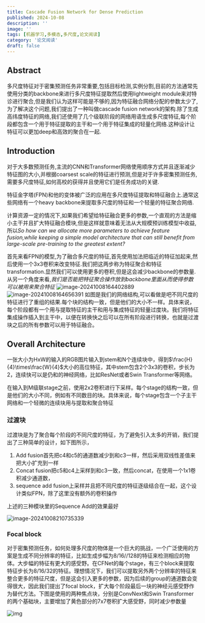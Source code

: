 ```yaml
---
title: Cascade Fusion Network for Dense Prediction
published: 2024-10-08
description: ''
image: ''
tags: [机器学习,多模态,多尺度,论文阅读]
category: '论文阅读'
draft: false
---
```

## Abstract
多尺度特征对于密集预测任务非常重要,包括目标检测,实例分割,目前的方法通常先使用分类的backbone来进行多尺度特征提取然后使用lightweight module来对特诊进行聚合,但是我们认为这样可能是不够的,因为特征融合网络分配的参数太少了,为了解决这个问题,我们提出了一种叫做cascade fusion network的架构.除了生成高纬度特征的网络,我们还使用了几个级联阶段的网络用语生成多尺度特征,每个阶段都包含一个用于特征提取的主干和一个用于特征集成的轻量化网络.这种设计让特征可以更加deep和高效的聚合在一起.

## Introduction
对于大多数预测任务,主流的CNN和Transformer网络使用顺序方式并且逐渐减少特征图的大小,并根据coarsest scale的特征进行预测,但是对于许多密集预测任务,需要多尺度特征,如何高校的获得并且使用它们是任务成功的关键.

特征金字塔(FPN)和他的变体被广泛的应用在多尺度特征提取和特征融合上.通常这些网络有一个heavy backbone来提取多尺度的特征和一个轻量的特征聚合网络.

计算资源一定的情况下,如果我们希望给特征融合更多的参数,一个直观的方法是缩小主干并且扩大特征融合模块,但是这样就意味着无法从大规模预训练模型中收益,所以*So how can we allocate more parameters to achieve feature fusion,while keeping a simple model architecture that can still benefit from large-scale pre-training to the greatest extent?*

首先来看FPN的模型,为了融合多尺度的特征,首先使用加法把临近的特征加起来,然后使用一个3x3卷积来改变特征.我们把这两步称为特征聚合和特征transformation.显然我们可以使用更多的卷积,但是这会减少backbone的参数量.从另一个角度来看,*我们是否能把特征聚合操作放到backbone里面从而使得参数可以被用来聚合特征*
![image-20241008164402889](https://picture-bed-1325530970.cos.ap-nanjing.myqcloud.com/image-20241008164402889.png)![image-20241008164656391](https://picture-bed-1325530970.cos.ap-nanjing.myqcloud.com/image-20241008164656391.png)
如图是我们的网络结构,可以看做是吧不同尺度的特征进行了重组的结果.每个块的结构一致，但是他们的大小不一样。具体来说，每个阶段都有一个用与提取特征的主干和用与集成特征的轻量过度块。我们将特征集成操作插入到主干中，以便在转换快之后可以在所有阶段进行转换，也就是过渡块之后的所有参数可以用于特征融合。

## Overall Architecture
一张大小为HxW的输入的RGB图片输入到stem和N个连续块中，得到$\frac{H}{4}\times\frac{W}{4}$大小的高位特征，其中stem包含2个3x3的卷积，步长为2，连续快可以是仍和的神经网络，比如ResNet或者Swin Transformer等网络。

在输入到M级联stage之前，使用2x2卷积进行下采样。每个stage的结构一致，但是他们的大小不同，例如有不同数目的块。具体来说，每个stage包含一个子主干网络和一个轻微的连续块用与提取和聚合特征

### 过渡块

过渡块是为了聚合每个阶段的不同尺度的特征，为了避免引入太多的开销，我们提出了三种简单的设计，如下图所示，

1. Add fusion首先把c4和c5的通道数减少到和c3一样，然后采用双线性差值来把大小扩充到一样
2. Concat fusion把c5和c4上采样到和c3一致，然后concat，在使用一个1x1卷积减少通道数，
3. sequence add fusion上采样并且把不同尺度的特征逐级结合在一起，这个设计类似FPN，除了这里没有额外的卷积操作

上述的三种模块里的Sequence Add的效果最好

![image-20241008210735339](https://picture-bed-1325530970.cos.ap-nanjing.myqcloud.com/image-20241008210735339.png)

### Focal block

对于密集预测任务，如何处理多尺度的物体是一个巨大的挑战，一个广泛使用的方案是生成不同分辨率的特征，比如生成步幅为8/16//128的特征来检测相应的物体。大步幅的特征有更大的感受野。在CFNet的每个stage，有三个block来提取特征步长为8/16/32的特征。理想情况下，我们可以提取另外两个分辨率的特征来整合更多的特征尺度，但是这会引入更多的参数，因为后续的group的通道数会变得很大，因此我们提出了focal block，扩大每个阶段最后一块的神经元感受野作为替代方法。下图是使用的两种焦点块，分别是ConvNext和Swin Transformer的两个基础块，主要增加了黄色部分的7x7卷积扩大感受野，同时减少参数量

![img](https://i-blog.csdnimg.cn/blog_migrate/36b63f67d1658ef2c1caac6135251a5b.png)



